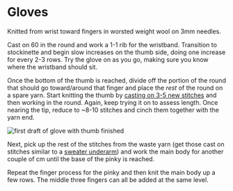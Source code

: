 # Gloves

Knitted from wrist toward fingers in worsted weight wool on 3mm needles.

Cast on 60 in the round and work a 1-1 rib for the wristband. Transition to stockinette and begin slow increases on the thumb side, doing one increase for every 2-3 rows. Try the glove on as you go, making sure you know where the wristband should sit. 

Once the bottom of the thumb is reached, divide off the portion of the round that should go toward/around that finger and place the _rest_ of the round on a spare yarn. Start knitting the thumb by [casting on 3-5 new stitches](https://www.youtube.com/watch?v=cmaIYuHHlt8) and then working in the round. Again, keep trying it on to assess length. Once nearing the tip, reduce to ~8-10 stitches and cinch them together with the yarn end. 

![first draft of glove with thumb finished](./glove1.jpg)

Next, pick up the rest of the stitches from the waste yarn (get those cast on stitches similar to a [sweater underarm](https://www.youtube.com/watch?v=euTp37dlhlM)) and work the main body for another couple of cm until the base of the pinky is reached.

Repeat the finger process for the pinky and then knit the main body up a few rows. The middle three fingers can all be added at the same level.
